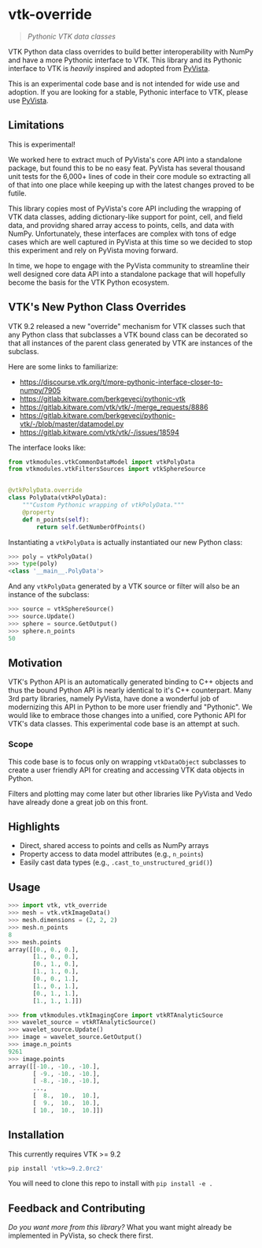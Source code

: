 # vtk-override

> *Pythonic VTK data classes*

VTK Python data class overrides to build better interoperability with NumPy
and have a more Pythonic interface to VTK. This library and its Pythonic
interface to VTK is *heavily* inspired and adopted from
[PyVista](https://github.com/pyvista/pyvista).

This is an experimental code base and is not intended for wide use and adoption.
If you are looking for a stable, Pythonic interface to VTK, please use
[PyVista](https://github.com/pyvista/pyvista).

## Limitations

This is experimental!

We worked here to extract much of PyVista's core API into a standalone package,
but found this to be no easy feat. PyVista has several thousand unit tests for
the 6,000+ lines of code in their core module so extracting all of that into
one place while keeping up with the latest changes proved to be futile.

This library copies most of PyVista's core API including the wrapping of VTK
data classes, adding dictionary-like support for point, cell, and field data,
and providng shared array access to points, cells, and data with NumPy.
Unfortunately, these interfaces are complex with tons of edge cases which are
well captured in PyVista at this time so we decided to stop this experiment
and rely on PyVista moving forward.

In time, we hope to engage with the PyVista community to streamline their
well designed core data API into a standalone package that will hopefully
become the basis for the VTK Python ecosystem.


## VTK's New Python Class Overrides

VTK 9.2 released a new "override" mechanism for VTK classes such that any
Python class that subclasses a VTK bound class can be decorated so that
all instances of the parent class generated by VTK are instances of the
subclass.

Here are some links to familiarize:

- https://discourse.vtk.org/t/more-pythonic-interface-closer-to-numpy/7905
- https://gitlab.kitware.com/berkgeveci/pythonic-vtk
- https://gitlab.kitware.com/vtk/vtk/-/merge_requests/8886
- https://gitlab.kitware.com/berkgeveci/pythonic-vtk/-/blob/master/datamodel.py
- https://gitlab.kitware.com/vtk/vtk/-/issues/18594

The interface looks like:

```py
from vtkmodules.vtkCommonDataModel import vtkPolyData
from vtkmodules.vtkFiltersSources import vtkSphereSource


@vtkPolyData.override
class PolyData(vtkPolyData):
    """Custom Pythonic wrapping of vtkPolyData."""
    @property
    def n_points(self):
        return self.GetNumberOfPoints()
```

Instantiating a `vtkPolyData` is actually instantiated our new Python class:
```py
>>> poly = vtkPolyData()
>>> type(poly)
<class '__main__.PolyData'>
```

And any `vtkPolyData` generated by a VTK source or filter will also
be an instance of the subclass:
```py
>>> source = vtkSphereSource()
>>> source.Update()
>>> sphere = source.GetOutput()
>>> sphere.n_points
50
```


## Motivation

VTK's Python API is an automatically generated binding to C++ objects
and thus the bound Python API is nearly identical to it's C++ counterpart.
Many 3rd party libraries, namely PyVista, have done a wonderful job of
modernizing this API in Python to be more user friendly and "Pythonic".
We would like to embrace those changes into a unified, core Pythonic API
for VTK's data classes. This experimental code base is an attempt at such.

### Scope

This code base is to focus only on wrapping `vtkDataObject` subclasses
to create a user friendly API for creating and accessing VTK data objects
in Python.

Filters and plotting may come later but other libraries like PyVista and
Vedo have already done a great job on this front.



## Highlights

* Direct, shared access to points and cells as NumPy arrays
* Property access to data model attributes (e.g., `n_points`)
* Easily cast data types (e.g., `.cast_to_unstructured_grid()`)


## Usage

```py
>>> import vtk, vtk_override
>>> mesh = vtk.vtkImageData()
>>> mesh.dimensions = (2, 2, 2)
>>> mesh.n_points
8
>>> mesh.points
array([[0., 0., 0.],
       [1., 0., 0.],
       [0., 1., 0.],
       [1., 1., 0.],
       [0., 0., 1.],
       [1., 0., 1.],
       [0., 1., 1.],
       [1., 1., 1.]])
```

```py
>>> from vtkmodules.vtkImagingCore import vtkRTAnalyticSource
>>> wavelet_source = vtkRTAnalyticSource()
>>> wavelet_source.Update()
>>> image = wavelet_source.GetOutput()
>>> image.n_points
9261
>>> image.points
array([[-10., -10., -10.],
       [ -9., -10., -10.],
       [ -8., -10., -10.],
       ...,
       [  8.,  10.,  10.],
       [  9.,  10.,  10.],
       [ 10.,  10.,  10.]])
```

## Installation

This currently requires VTK >= 9.2

```bash
pip install 'vtk>=9.2.0rc2'
```

You will need to clone this repo to install with `pip install -e .`

## Feedback and Contributing

*Do you want more from this library?* What you want might already be implemented in PyVista, so check there first.
